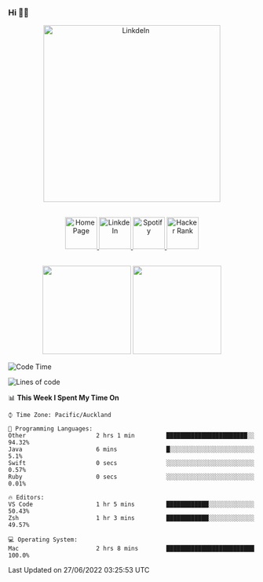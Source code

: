 ### Hi 👋🏻
<p align="center">
 <img alt="LinkdeIn" width="360px" src="https://media.giphy.com/media/fbyGEE9mlqDyE/giphy.gif?cid=ecf05e479e3sjlimgnu6742uu0i3fsxrozdeiq7ngv5qowed&rid=giphy.gif&ct=g" />
</p>

<p align="center">
<br/>
<a href="https://liguo.jiao.co.nz">
  <img alt="Home Page" width="65px" src="https://image.flaticon.com/icons/svg/725/725322.svg" />
</a>
<a href="https://www.linkedin.com/in/liguojiaouc">
  <img alt="LinkdeIn" width="65px" src="https://image.flaticon.com/icons/svg/725/725337.svg" />
</a>
<a href="https://open.spotify.com/user/1233857145?si=96fbba946f584236">
  <img alt="Spotify" width="65px" src="https://image.flaticon.com/icons/svg/725/725281.svg" />
</a>
<a href="https://www.hackerrank.com/iceman201">
  <img alt="Hacker Rank" width="65px" src="https://upload.wikimedia.org/wikipedia/commons/4/40/HackerRank_Icon-1000px.png" />
</a>
</p>

<p align="center">
<br/>
<img height="180px" src="https://github-readme-stats.vercel.app/api/top-langs/?username=iceman201&show_icons=true&layout=compact&theme=onedark&hide_border=true"/>
<img height="180px" src="https://github-readme-stats.vercel.app/api?username=iceman201&show_icons=true&count_private=true&theme=onedark&include_all_commits=true&hide_border=true"/>
</p>

<!--START_SECTION:waka-->
![Code Time](http://img.shields.io/badge/Code%20Time-323%20hrs%209%20mins-blue)

![Lines of code](https://img.shields.io/badge/From%20Hello%20World%20I%27ve%20Written-1%20Million%20lines%20of%20code-blue)

📊 **This Week I Spent My Time On** 

```text
⌚︎ Time Zone: Pacific/Auckland

💬 Programming Languages: 
Other                    2 hrs 1 min         ███████████████████████░░   94.32% 
Java                     6 mins              █░░░░░░░░░░░░░░░░░░░░░░░░   5.1% 
Swift                    0 secs              ░░░░░░░░░░░░░░░░░░░░░░░░░   0.57% 
Ruby                     0 secs              ░░░░░░░░░░░░░░░░░░░░░░░░░   0.01%

🔥 Editors: 
VS Code                  1 hr 5 mins         ████████████░░░░░░░░░░░░░   50.43% 
Zsh                      1 hr 3 mins         ████████████░░░░░░░░░░░░░   49.57%

💻 Operating System: 
Mac                      2 hrs 8 mins        █████████████████████████   100.0%

```


 Last Updated on 27/06/2022 03:25:53 UTC
<!--END_SECTION:waka-->

<!--
**iceman201/iceman201** is a ✨ _special_ ✨ repository because its `README.md` (this file) appears on your GitHub profile.

Here are some ideas to get you started:

- 🔭 I’m currently working on ...
- 🌱 I’m currently learning ...
- 👯 I’m looking to collaborate on ...
- 🤔 I’m looking for help with ...
- 💬 Ask me about ...
- 📫 How to reach me: ...
- 😄 Pronouns: ...
- ⚡ Fun fact: ...
-->
